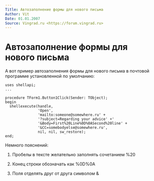 ```yaml
---
Title: Автозаполнение формы для нового письма
Author: Vit
Date: 01.01.2007
Source: Vingrad.ru <https://forum.vingrad.ru>
---
```



Автозаполнение формы для нового письма
======================================

А вот пример автозаполнения формы для нового письма в почтовой программе
установленной по умолчанию:

    uses shellapi;
    ...

    procedure TForm1.Button1Click(Sender: TObject);
    begin
      shellexecute(handle,
                   'Open',
                   'mailto:someone@somewhere.ru' +
                   '?subject=Regarding your advice' +'
                   '&Body=First%20Line%0D%0ASecond%20line' +
                   '&CC=somebodyelse@somewhere.ru',
                   nil, nil, sw_restore);
    end;

Немного пояснений:

1. Пробелы в тексте желательно заполнять сочетанием %20

2. Конец строки обозначать как %0D%0A

3. Поля отделять друг от друга символом &

